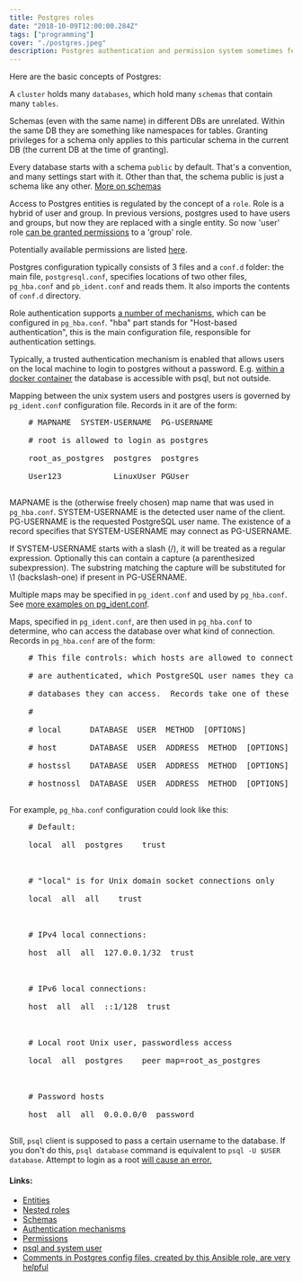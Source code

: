```yaml
---
title: Postgres roles
date: "2018-10-09T12:00:00.284Z"
tags: ["programming"]
cover: "./postgres.jpeg"
description: Postgres authentication and permission system sometimes feels like a total mess to me. This is a recap of how it works.
---
```


<!-- -->
<div>
  <p>Here are the basic concepts of Postgres:</p>
  <p>
    A <code>cluster</code> holds many <code>databases</code>, which hold many <code>schemas</code> that contain
    many <code>tables</code>.
  </p>
  <p>
    Schemas (even with the same name) in different DBs are unrelated. Within the same DB they are something
    like namespaces for tables. Granting privileges for a schema only applies to this particular schema in the
    current DB (the current DB at the time of granting).
  </p>
  <p>
    Every database starts with a schema <code>public</code> by default. That's a convention, and many settings
    start with it. Other than that, the schema public is just a schema like any other. <a href="https://severalnines.com/blog/postgresql-schema-management-basics">More on schemas</a>
  </p>
  <p>
    Access to Postgres entities is regulated by the concept of a <code>role</code>. Role is a hybrid of user and
    group. In previous versions, postgres used to have users and groups, but now they are replaced with a single
    entity. So now 'user' role <a href="https://stackoverflow.com/questions/8485387/why-did-postgresql-merge-users-and-groups-into-roles?noredirect=1&lq=1">can be granted permissions</a> to a 'group' role.
  </p>
  <p>
    Potentially available permissions are listed <a href="https://severalnines.com/blog/postgresql-privileges-user-management-what-you-should-know">here</a>.
  </p>
  <p>
    Postgres configuration typically consists of 3 files and a <code>conf.d</code> folder: the main file,
    <code>postgresql.conf</code>, specifies locations of two other files, <code>pg_hba.conf</code> and
    <code>pb_ident.conf</code> and reads them. It also imports the contents of <code>conf.d</code> directory.
  </p>
  <p>
    Role authentication supports <a href="https://www.postgresql.org/docs/9.1/static/auth-methods.html">a number of mechanisms</a>,
    which can be configured in <code>pg_hba.conf</code>. "hba" part stands for "Host-based authentication", this
    is the main configuration file, responsible for authentication settings.
  </p>
  <p>
    Typically, a trusted authentication mechanism is enabled that allows users on the local machine to login to
    postgres without a password. E.g. <a href="https://hub.docker.com/_/postgres/">within a docker container</a> the
    database is accessible with psql, but not outside.
  </p>
  <p>
    Mapping between the unix system users and postgres users is governed by <code>pg_ident.conf</code> configuration
    file. Records in it are of the form:
  </p>
  <pre>
    # MAPNAME  SYSTEM-USERNAME  PG-USERNAME<br/>
    # root is allowed to login as postgres<br/>
    root_as_postgres  postgres  postgres<br/>
    User123           LinuxUser PGUser
  </pre>
  <p>
    MAPNAME is the (otherwise freely chosen) map name that was used in <code>pg_hba.conf</code>.  SYSTEM-USERNAME
    is the detected user name of the client.  PG-USERNAME is the requested PostgreSQL user name.  The existence
    of a record specifies that SYSTEM-USERNAME may connect as PG-USERNAME.
  </p>
  <p>
    If SYSTEM-USERNAME starts with a slash (/), it will be treated as a regular expression. Optionally this can
    contain a capture (a parenthesized subexpression).  The substring matching the capture will be substituted for
    \1 (backslash-one) if present in PG-USERNAME.
  </p>
  <p>
    Multiple maps may be specified in <code>pg_ident.conf</code> and used by <code>pg_hba.conf</code>. See <a href="https://www.dbrnd.com/2016/12/postgresql-pg_ident-conf-to-map-operating-system-username-and-database-username-external-authentication-password/">more examples on pg_ident.conf</a>.
  </p>
  <p>
    Maps, specified in <code>pg_ident.conf</code>, are then used in <code>pg_hba.conf</code> to determine, who can
    access the database over what kind of connection. Records in <code>pg_hba.conf</code> are of the form:
  </p>
  <pre>
    # This file controls: which hosts are allowed to connect, how clients<br/>
    # are authenticated, which PostgreSQL user names they can use, which<br/>
    # databases they can access.  Records take one of these forms:<br/>
    #<br/>
    # local      DATABASE  USER  METHOD  [OPTIONS]<br/>
    # host       DATABASE  USER  ADDRESS  METHOD  [OPTIONS]<br/>
    # hostssl    DATABASE  USER  ADDRESS  METHOD  [OPTIONS]<br/>
    # hostnossl  DATABASE  USER  ADDRESS  METHOD  [OPTIONS]
  </pre>
  <p>
    For example, <code>pg_hba.conf</code> configuration could look like this:
  </p>
  <pre>
    # Default:<br/>
    local  all  postgres    trust<br/>
    <br/>
    # "local" is for Unix domain socket connections only<br/>
    local  all  all    trust<br/>
    <br/>
    # IPv4 local connections:<br/>
    host  all  all  127.0.0.1/32  trust<br/>
    <br/>
    # IPv6 local connections:<br/>
    host  all  all  ::1/128  trust<br/>
    <br/>
    # Local root Unix user, passwordless access<br/>
    local  all  postgres    peer map=root_as_postgres<br/>
    <br/>
    # Password hosts<br/>
    host  all  all  0.0.0.0/0  password
  </pre>
  <p>
    Still, <code>psql</code> client is supposed to pass a certain username to the database. If you don't do this, <code>psql database</code>
    command is equivalent to <code>psql -U $USER database</code>. Attempt to login as
    a root <a href="https://serverfault.com/questions/515277/difference-of-postgresqls-trust-and-ident">will cause an error.</a>
  </p>
  <h4>Links:</h4>
  <ul>
    <li><a href="https://stackoverflow.com/questions/24918367/grant-privileges-for-a-particular-database-in-postgresql/24923877#24923877">Entities</a></li>
    <li><a href="https://stackoverflow.com/questions/8485387/why-did-postgresql-merge-users-and-groups-into-roles?noredirect=1&lq=1">Nested roles</a></li>
    <li><a href="https://severalnines.com/blog/postgresql-schema-management-basics">Schemas</a></li>
    <li><a href="https://www.postgresql.org/docs/9.1/static/auth-methods.html">Authentication mechanisms</a></li>
    <li><a href="https://severalnines.com/blog/postgresql-privileges-user-management-what-you-should-know">Permissions</a></li>
    <li><a href="https://serverfault.com/questions/515277/difference-of-postgresqls-trust-and-ident">psql and system user</a></li>
    <li><a href="https://github.com/ANXS/postgresql">Comments in Postgres config files, created by this Ansible role, are very helpful</a></li>
  </ul>
</div>